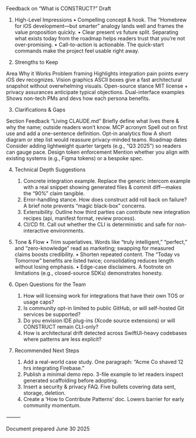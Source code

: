 Feedback on “What is CONSTRUCT?” Draft

1. High-Level Impressions
	•	Compelling concept & hook. The “Homebrew for iOS development—but smarter” analogy lands well and frames the value proposition quickly.
	•	Clear present vs future split. Separating what exists today from the roadmap helps readers trust that you’re not over-promising.
	•	Call-to-action is actionable. The quick-start commands make the project feel usable right away.

2. Strengths to Keep

Area	Why it Works
Problem framing	Highlights integration pain points every iOS dev recognizes.
Vision graphics	ASCII boxes give a fast architectural snapshot without overwhelming visuals.
Open-source stance	MIT license + privacy assurances anticipate typical objections.
Dual-interface examples	Shows non-tech PMs and devs how each persona benefits.

3. Clarifications & Gaps

Section	Feedback
“Living CLAUDE.md”	Briefly define what lives there & why the name; outside readers won’t know.
MCP acronym	Spell out on first use and add a one-sentence definition.
Opt-in analytics flow	A short diagram or step list would reassure privacy-minded teams.
Roadmap dates	Consider adding lightweight quarter targets (e.g., “Q3 2025”) so readers can gauge pace.
Design token enforcement	Mention whether you align with existing systems (e.g., Figma tokens) or a bespoke spec.

4. Technical Depth Suggestions
	1.	Concrete integration example.  Replace the generic intercom example with a real snippet showing generated files & commit diff—makes the “90%” claim tangible.
	2.	Error-handling stance.  How does construct add roll back on failure? A brief note prevents “magic black-box” concerns.
	3.	Extensibility.  Outline how third parties can contribute new integration recipes (api, manifest format, review process).
	4.	CI/CD fit.  Call out whether the CLI is deterministic and safe for non-interactive environments.

5. Tone & Flow
	•	Trim superlatives. Words like “truly intelligent,” “perfect,” and “zero-knowledge” read as marketing; swapping for measured claims boosts credibility.
	•	Shorten repeated content. The “Today vs Tomorrow” benefits are listed twice; consolidating reduces length without losing emphasis.
	•	Edge-case disclaimers. A footnote on limitations (e.g., closed-source SDKs) demonstrates honesty.

6. Open Questions for the Team
	1.	How will licensing work for integrations that have their own TOS or usage caps?
	2.	Is community opt-in limited to public GitHub, or will self-hosted Git services be supported?
	3.	Do you envision IDE plug-ins (Xcode source extensions) or will CONSTRUCT remain CLI-only?
	4.	How is architectural drift detected across SwiftUI-heavy codebases where patterns are less explicit?

7. Recommended Next Steps
	1.	Add a real-world case study.  One paragraph: “Acme Co shaved 12 hrs integrating Firebase.”
	2.	Publish a minimal demo repo.  3-file example to let readers inspect generated scaffolding before adopting.
	3.	Insert a security & privacy FAQ.  Five bullets covering data sent, storage, deletion.
	4.	Create a ‘How to Contribute Patterns’ doc.  Lowers barrier for early community momentum.

⸻

Document prepared June 30 2025